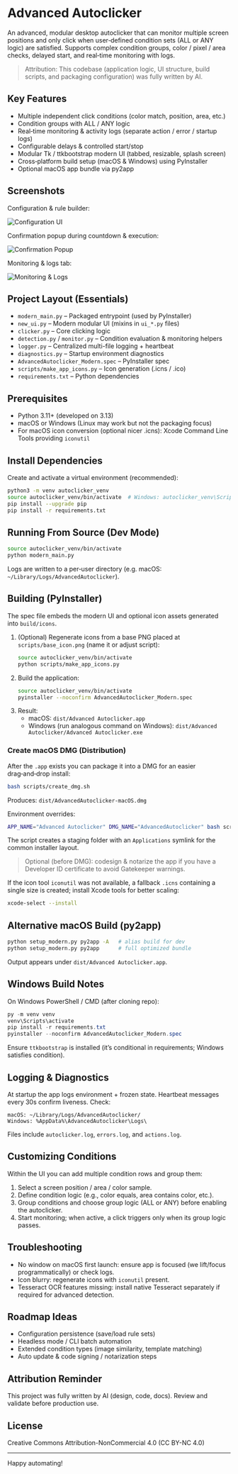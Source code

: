 # Advanced Autoclicker

An advanced, modular desktop autoclicker that can monitor multiple screen positions and only click when user‑defined condition sets (ALL or ANY logic) are satisfied. Supports complex condition groups, color / pixel / area checks, delayed start, and real‑time monitoring with logs.

> Attribution: This codebase (application logic, UI structure, build scripts, and packaging configuration) was fully written by AI.

## Key Features
- Multiple independent click conditions (color match, position, area, etc.)
- Condition groups with ALL / ANY logic
- Real‑time monitoring & activity logs (separate action / error / startup logs)
- Configurable delays & controlled start/stop
- Modular Tk / ttkbootstrap modern UI (tabbed, resizable, splash screen)
- Cross‑platform build setup (macOS & Windows) using PyInstaller
- Optional macOS app bundle via py2app

## Screenshots
Configuration & rule builder:

![Configuration UI](docs/images/screenshot_main.png)

Confirmation popup during countdown & execution:

![Confirmation Popup](docs/images/screenshot_confirmation.png)

Monitoring & logs tab:

![Monitoring & Logs](docs/images/screenshot_logs.png)

## Project Layout (Essentials)
- `modern_main.py` – Packaged entrypoint (used by PyInstaller)
- `new_ui.py` – Modern modular UI (mixins in `ui_*.py` files)
- `clicker.py` – Core clicking logic
- `detection.py` / `monitor.py` – Condition evaluation & monitoring helpers
- `logger.py` – Centralized multi-file logging + heartbeat
- `diagnostics.py` – Startup environment diagnostics
- `AdvancedAutoclicker_Modern.spec` – PyInstaller spec
- `scripts/make_app_icons.py` – Icon generation (.icns / .ico)
- `requirements.txt` – Python dependencies

## Prerequisites
- Python 3.11+ (developed on 3.13)
- macOS or Windows (Linux may work but not the packaging focus)
- For macOS icon conversion (optional nicer .icns): Xcode Command Line Tools providing `iconutil`

## Install Dependencies
Create and activate a virtual environment (recommended):

```bash
python3 -m venv autoclicker_venv
source autoclicker_venv/bin/activate  # Windows: autoclicker_venv\Scripts\activate
pip install --upgrade pip
pip install -r requirements.txt
```

## Running From Source (Dev Mode)
```bash
source autoclicker_venv/bin/activate
python modern_main.py
```
Logs are written to a per‑user directory (e.g. macOS: `~/Library/Logs/AdvancedAutoclicker`).

## Building (PyInstaller)
The spec file embeds the modern UI and optional icon assets generated into `build/icons`.

1. (Optional) Regenerate icons from a base PNG placed at `scripts/base_icon.png` (name it or adjust script):
	```bash
	source autoclicker_venv/bin/activate
	python scripts/make_app_icons.py
	```
2. Build the application:
	```bash
	source autoclicker_venv/bin/activate
	pyinstaller --noconfirm AdvancedAutoclicker_Modern.spec
	```
3. Result:
	- macOS: `dist/Advanced Autoclicker.app`
	- Windows (run analogous command on Windows): `dist/Advanced Autoclicker/Advanced Autoclicker.exe`

### Create macOS DMG (Distribution)
After the `.app` exists you can package it into a DMG for an easier drag‑and‑drop install:

```bash
bash scripts/create_dmg.sh
```
Produces: `dist/AdvancedAutoclicker-macOS.dmg`

Environment overrides:
```bash
APP_NAME="Advanced Autoclicker" DMG_NAME="AdvancedAutoclicker" bash scripts/create_dmg.sh
```
The script creates a staging folder with an `Applications` symlink for the common installer layout.

> Optional (before DMG): codesign & notarize the app if you have a Developer ID certificate to avoid Gatekeeper warnings.

If the icon tool `iconutil` was not available, a fallback `.icns` containing a single size is created; install Xcode tools for better scaling:
```bash
xcode-select --install
```

## Alternative macOS Build (py2app)
```bash
python setup_modern.py py2app -A   # alias build for dev
python setup_modern.py py2app      # full optimized bundle
```
Output appears under `dist/Advanced Autoclicker.app`.

## Windows Build Notes
On Windows PowerShell / CMD (after cloning repo):
```powershell
py -m venv venv
venv\Scripts\activate
pip install -r requirements.txt
pyinstaller --noconfirm AdvancedAutoclicker_Modern.spec
```
Ensure `ttkbootstrap` is installed (it’s conditional in requirements; Windows satisfies condition).

## Logging & Diagnostics
At startup the app logs environment + frozen state. Heartbeat messages every 30s confirm liveness. Check:
```
macOS: ~/Library/Logs/AdvancedAutoclicker/
Windows: %AppData%\AdvancedAutoclicker\Logs\
```
Files include `autoclicker.log`, `errors.log`, and `actions.log`.

## Customizing Conditions
Within the UI you can add multiple condition rows and group them:
1. Select a screen position / area / color sample.
2. Define condition logic (e.g., color equals, area contains color, etc.).
3. Group conditions and choose group logic (ALL or ANY) before enabling the autoclicker.
4. Start monitoring; when active, a click triggers only when its group logic passes.

## Troubleshooting
- No window on macOS first launch: ensure app is focused (we lift/focus programmatically) or check logs.
- Icon blurry: regenerate icons with `iconutil` present.
- Tesseract OCR features missing: install native Tesseract separately if required for advanced detection.

## Roadmap Ideas
- Configuration persistence (save/load rule sets)
- Headless mode / CLI batch automation
- Extended condition types (image similarity, template matching)
- Auto update & code signing / notarization steps

## Attribution Reminder
This project was fully written by AI (design, code, docs). Review and validate before production use.

## License
Creative Commons Attribution-NonCommercial 4.0 (CC BY-NC 4.0)

---
Happy automating!
